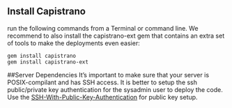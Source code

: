 ## Install Capistrano 

run the following commands from a Terminal or command line. We recommend to also install the capistrano-ext gem that contains an extra set of tools to make the deployments even easier:
```
gem install capistrano
gem install capistrano-ext
```

##Server Dependencies
It’s important to make sure that your server is POSIX-compilant and has SSH access. It is better to setup the ssh public/private key authentication for the sysadmin user to deploy the code. 
Use the [SSH-With-Public-Key-Authentication](https://github.com/m-narayan/beacon/wiki/Set-Up-SSH-With-Public-Key-Authentication) for public key setup.